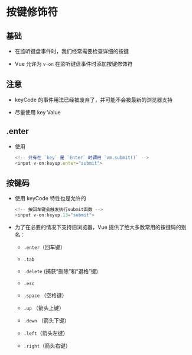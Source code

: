 # 按键修饰符

## 基础

+ 在监听键盘事件时，我们经常需要检查详细的按键

+ Vue 允许为 `v-on` 在监听键盘事件时添加按键修饰符

## 注意

+ keyCode 的事件用法已经被废弃了，并可能不会被最新的浏览器支持

+ 尽量使用 key Value

## .enter

+ 使用

  ```js
  <!-- 只有在 `key` 是 `Enter` 时调用 `vm.submit()` -->
  <input v-on:keyup.enter="submit">
  ```

## 按键码

+ 使用 keyCode 特性也是允许的

  ```js
  <!-- 按回车键会触发执行submit函数 -->
  <input v-on:keyup.13="submit">
  ```

+ 为了在必要的情况下支持旧浏览器，Vue 提供了绝大多数常用的按键码的别名：

  + `.enter`（回车键）

  + `.tab`

  + `.delete` (捕获“删除”和“退格”键)

  + `.esc`

  + `.space` （空格键）

  + `.up` （箭头上键）

  + `.down` （箭头下键）

  + `.left`（箭头左键）

  + `.right`（箭头右键）
